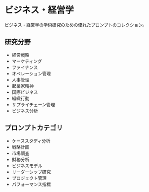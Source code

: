 # ビジネス・経営学

ビジネス・経営学の学術研究のための優れたプロンプトのコレクション。

## 研究分野
- 経営戦略
- マーケティング
- ファイナンス
- オペレーション管理
- 人事管理
- 起業家精神
- 国際ビジネス
- 組織行動
- サプライチェーン管理
- ビジネス分析

## プロンプトカテゴリ
- ケーススタディ分析
- 戦略計画
- 市場調査
- 財務分析
- ビジネスモデル
- リーダーシップ研究
- プロジェクト管理
- パフォーマンス指標